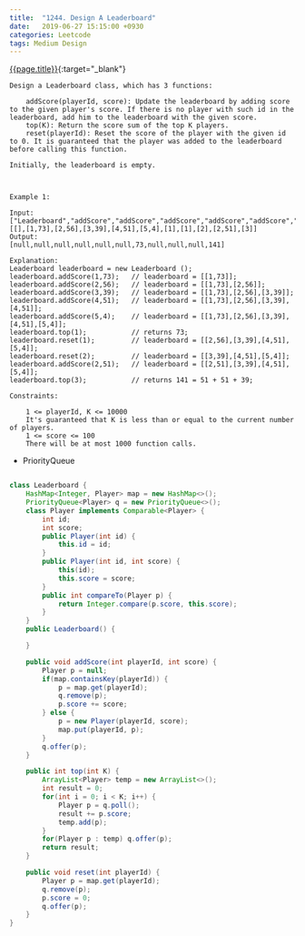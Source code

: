 ```yaml
---
title:  "1244. Design A Leaderboard"
date:   2019-06-27 15:15:00 +0930
categories: Leetcode
tags: Medium Design
---
```


[{{page.title}}](https://leetcode.com/problems/design-a-leaderboard/){:target="_blank"}

    Design a Leaderboard class, which has 3 functions:

        addScore(playerId, score): Update the leaderboard by adding score to the given player's score. If there is no player with such id in the leaderboard, add him to the leaderboard with the given score.
        top(K): Return the score sum of the top K players.
        reset(playerId): Reset the score of the player with the given id to 0. It is guaranteed that the player was added to the leaderboard before calling this function.

    Initially, the leaderboard is empty.



    Example 1:

    Input:
    ["Leaderboard","addScore","addScore","addScore","addScore","addScore","top","reset","reset","addScore","top"]
    [[],[1,73],[2,56],[3,39],[4,51],[5,4],[1],[1],[2],[2,51],[3]]
    Output:
    [null,null,null,null,null,null,73,null,null,null,141]

    Explanation:
    Leaderboard leaderboard = new Leaderboard ();
    leaderboard.addScore(1,73);   // leaderboard = [[1,73]];
    leaderboard.addScore(2,56);   // leaderboard = [[1,73],[2,56]];
    leaderboard.addScore(3,39);   // leaderboard = [[1,73],[2,56],[3,39]];
    leaderboard.addScore(4,51);   // leaderboard = [[1,73],[2,56],[3,39],[4,51]];
    leaderboard.addScore(5,4);    // leaderboard = [[1,73],[2,56],[3,39],[4,51],[5,4]];
    leaderboard.top(1);           // returns 73;
    leaderboard.reset(1);         // leaderboard = [[2,56],[3,39],[4,51],[5,4]];
    leaderboard.reset(2);         // leaderboard = [[3,39],[4,51],[5,4]];
    leaderboard.addScore(2,51);   // leaderboard = [[2,51],[3,39],[4,51],[5,4]];
    leaderboard.top(3);           // returns 141 = 51 + 51 + 39;

    Constraints:

        1 <= playerId, K <= 10000
        It's guaranteed that K is less than or equal to the current number of players.
        1 <= score <= 100
        There will be at most 1000 function calls.

* PriorityQueue

```java

class Leaderboard {
    HashMap<Integer, Player> map = new HashMap<>();
    PriorityQueue<Player> q = new PriorityQueue<>();
    class Player implements Comparable<Player> {
        int id;
        int score;
        public Player(int id) {
            this.id = id;
        }
        public Player(int id, int score) {
            this(id);
            this.score = score;
        }
        public int compareTo(Player p) {
            return Integer.compare(p.score, this.score);
        }
    }
    public Leaderboard() {

    }

    public void addScore(int playerId, int score) {
        Player p = null;
        if(map.containsKey(playerId)) {
            p = map.get(playerId);
            q.remove(p);
            p.score += score;
        } else {
            p = new Player(playerId, score);
            map.put(playerId, p);
        }
        q.offer(p);
    }

    public int top(int K) {
        ArrayList<Player> temp = new ArrayList<>();
        int result = 0;
        for(int i = 0; i < K; i++) {
            Player p = q.poll();
            result += p.score;
            temp.add(p);
        }
        for(Player p : temp) q.offer(p);
        return result;
    }

    public void reset(int playerId) {
        Player p = map.get(playerId);
        q.remove(p);
        p.score = 0;
        q.offer(p);
    }
}
```
